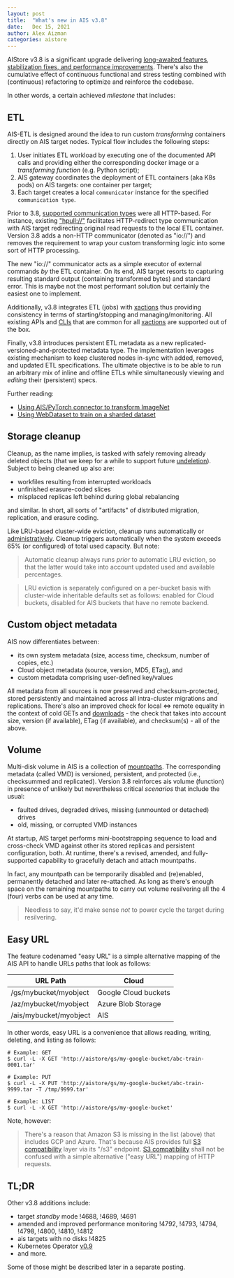 ```yaml
---
layout: post
title:  "What's new in AIS v3.8"
date:   Dec 15, 2021
author: Alex Aizman
categories: aistore
---
```


AIStore v3.8 is a significant upgrade delivering [long-awaited features, stabilization fixes, and performance improvements](https://github.com/artashesbalabekyan/aistore/releases/tag/3.8). There's also the cumulative effect of continuous functional and stress testing combined with (continuous) refactoring to optimize and reinforce the codebase.

In other words, a certain achieved *milestone* that includes:

## ETL

AIS-ETL is designed around the idea to run custom *transforming* containers directly on AIS target nodes. Typical flow includes the following steps:

1. User initiates ETL workload by executing one of the documented API calls
   and providing either the corresponding docker image or a *transforming function* (e.g. Python script);
2. AIS gateway coordinates the deployment of ETL containers (aka K8s pods) on AIS targets: one container per target;
3. Each target creates a local `communicator` instance for the specified `communication type`.

Prior to 3.8, [supported communication types](/docs/etl.md) were all HTTP-based. For instance, existing ["hpull://"](/docs/etl.md#communication-mechanisms) facilitates HTTP-redirect type communication with AIS target redirecting original read requests to the local ETL container. Version 3.8 adds a non-HTTP communicator (denoted as "io://") and removes the requirement to wrap your custom transforming logic into some sort of HTTP processing.

The new "io://" communicator acts as a simple executor of external commands *by* the ETL container. On its end, AIS target resorts to capturing resulting standard output (containing transformed bytes) and standard error. This is maybe not the most performant solution but certainly the easiest one to implement.

Additionally, v3.8 integrates ETL (jobs) with [xactions](/docs/batch.md) thus providing consistency in terms of starting/stopping and managing/monitoring. All existing APIs and [CLIs](/docs/cli/job.md) that are common for all [xactions](/docs/batch.md) are supported out of the box.

Finally, v3.8 introduces persistent ETL metadata as a new replicated-versioned-and-protected metadata type. The implementation leverages existing mechanism to keep clustered nodes in-sync with added, removed, and updated ETL specifications. The ultimate objective is to be able to run an arbitrary mix of inline and offline ETLs while simultaneously viewing and *editing* their (persistent) specs.

Further reading:
- [Using AIS/PyTorch connector to transform ImageNet](https://aiatscale.org/blog/2021/10/22/ais-etl-2)
- [Using WebDataset to train on a sharded dataset](https://aiatscale.org/blog/2021/10/29/ais-etl-3)

## Storage cleanup

Cleanup, as the name implies, is tasked with safely removing already deleted objects (that we keep for a while to support future [undeletion](https://en.wikipedia.org/wiki/Undeletion)). Subject to being cleaned up also are:

* workfiles resulting from interrupted workloads
* unfinished erasure-coded slices
* misplaced replicas left behind during global rebalancing

and similar. In short, all sorts of "artifacts" of distributed migration, replication, and erasure coding.

Like LRU-based cluster-wide eviction, cleanup runs automatically or [administratively](/docs/cli/storage.md). Cleanup triggers automatically when the system exceeds 65% (or configured) of total used capacity. But note:

> Automatic cleanup always runs _prior_ to automatic LRU eviction, so that the latter would take into account updated used and available percentages.

> LRU eviction is separately configured on a per-bucket basis with cluster-wide inheritable defaults set as follows: enabled for Cloud buckets, disabled for AIS buckets that have no remote backend.

## Custom object metadata

AIS now differentiates between:

* its own system metadata (size, access time, checksum, number of copies, etc.)
* Cloud object metadata (source, version, MD5, ETag), and
* custom metadata comprising user-defined key/values

All metadata from all sources is now preserved and checksum-protected, stored persistently and maintained across all intra-cluster migrations and replications. There's also an improved check for local <=> remote equality in the context of cold GETs and [downloads](/docs/downloader.md) - the check that takes into account size, version (if available), ETag (if available), and checksum(s) - all of the above.

## Volume

Multi-disk volume in AIS is a collection of [mountpaths](/docs/overview.md#terminology). The corresponding metadata (called VMD) is versioned, persistent, and protected (i.e., checksummed and replicated). Version 3.8 reinforces ais volume (function) in presence of unlikely but nevertheless critical *scenarios* that include the usual:

* faulted drives, degraded drives, missing (unmounted or detached) drives
* old, missing, or corrupted VMD instances

At startup, AIS target performs mini-bootstrapping sequence to load and cross-check VMD against other its stored replicas and persistent configuration, both. At runtime, there's a revised, amended, and fully-supported capability to gracefully detach and attach mountpaths.

In fact, any mountpath can be temporarily disabled and (re)enabled, permanently detached and later re-attached. As long as there's enough space on the remaining mountpaths to carry out volume resilvering all the 4 (four) verbs can be used at any time.

> Needless to say, it'd make sense _not_ to power cycle the target during resilvering.

## Easy URL

The feature codenamed "easy URL" is a simple alternative mapping of the AIS API to handle URLs paths that look as follows:

| URL Path | Cloud |
| --- | --- |
| /gs/mybucket/myobject | Google Cloud buckets |
| /az/mybucket/myobject | Azure Blob Storage |
| /ais/mybucket/myobject | AIS |

In other words, easy URL is a convenience that allows reading, writing, deleting, and listing as follows:

```console
# Example: GET
$ curl -L -X GET 'http://aistore/gs/my-google-bucket/abc-train-0001.tar'

# Example: PUT
$ curl -L -X PUT 'http://aistore/gs/my-google-bucket/abc-train-9999.tar -T /tmp/9999.tar'

# Example: LIST
$ curl -L -X GET 'http://aistore/gs/my-google-bucket'
```

Note, however:

> There's a reason that Amazon S3 is missing in the list (above) that includes GCP and Azure. That's because AIS provides full [S3 compatibility](/docs/s3compat.md) layer via its "/s3" endpoint. [S3 compatibility](/docs/s3compat.md) shall not be confused with a simple alternative ("easy URL") mapping of HTTP requests.


## TL;DR

Other v3.8 additions include:

- target *standby* mode !4688, !4689, !4691
- amended and improved performance monitoring !4792, !4793, !4794, !4798, !4800, !4810, !4812
- ais targets with no disks !4825
- Kubernetes Operator [v0.9](https://github.com/NVIDIA/ais-k8s/releases/tag/v0.9)
- and more.

Some of those might be described later in a separate posting.
